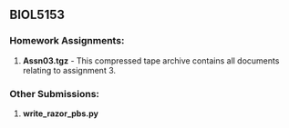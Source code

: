 ## BIOL5153

### Homework Assignments:
1. **Assn03.tgz** - This compressed tape archive contains all documents relating to assignment 3.

### Other Submissions:
1. **write_razor_pbs.py**
